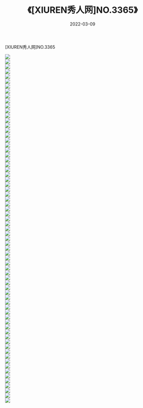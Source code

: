﻿---
layout: post
title:  《[XIUREN秀人网]NO.3365》
date:   2022-03-09
img: http://img.660000.xyz/Sharelink/秀人网/秀人网第04部分/[XIUREN秀人网]NO.3365/000.jpg
categories: [美女, 清纯, 唯美]
---

[XIUREN秀人网]NO.3365

 ![](http://img.660000.xyz/Sharelink/秀人网/秀人网第04部分/[XIUREN秀人网]NO.3365/001.jpg) <br>![](http://img.660000.xyz/Sharelink/秀人网/秀人网第04部分/[XIUREN秀人网]NO.3365/002.jpg) <br>![](http://img.660000.xyz/Sharelink/秀人网/秀人网第04部分/[XIUREN秀人网]NO.3365/003.jpg) <br>![](http://img.660000.xyz/Sharelink/秀人网/秀人网第04部分/[XIUREN秀人网]NO.3365/004.jpg) <br>![](http://img.660000.xyz/Sharelink/秀人网/秀人网第04部分/[XIUREN秀人网]NO.3365/005.jpg) <br>![](http://img.660000.xyz/Sharelink/秀人网/秀人网第04部分/[XIUREN秀人网]NO.3365/006.jpg) <br>![](http://img.660000.xyz/Sharelink/秀人网/秀人网第04部分/[XIUREN秀人网]NO.3365/007.jpg) <br>![](http://img.660000.xyz/Sharelink/秀人网/秀人网第04部分/[XIUREN秀人网]NO.3365/008.jpg) <br>![](http://img.660000.xyz/Sharelink/秀人网/秀人网第04部分/[XIUREN秀人网]NO.3365/009.jpg) <br>![](http://img.660000.xyz/Sharelink/秀人网/秀人网第04部分/[XIUREN秀人网]NO.3365/010.jpg) <br>![](http://img.660000.xyz/Sharelink/秀人网/秀人网第04部分/[XIUREN秀人网]NO.3365/011.jpg) <br>![](http://img.660000.xyz/Sharelink/秀人网/秀人网第04部分/[XIUREN秀人网]NO.3365/012.jpg) <br>![](http://img.660000.xyz/Sharelink/秀人网/秀人网第04部分/[XIUREN秀人网]NO.3365/013.jpg) <br>![](http://img.660000.xyz/Sharelink/秀人网/秀人网第04部分/[XIUREN秀人网]NO.3365/014.jpg) <br>![](http://img.660000.xyz/Sharelink/秀人网/秀人网第04部分/[XIUREN秀人网]NO.3365/015.jpg) <br>![](http://img.660000.xyz/Sharelink/秀人网/秀人网第04部分/[XIUREN秀人网]NO.3365/016.jpg) <br>![](http://img.660000.xyz/Sharelink/秀人网/秀人网第04部分/[XIUREN秀人网]NO.3365/017.jpg) <br>![](http://img.660000.xyz/Sharelink/秀人网/秀人网第04部分/[XIUREN秀人网]NO.3365/018.jpg) <br>![](http://img.660000.xyz/Sharelink/秀人网/秀人网第04部分/[XIUREN秀人网]NO.3365/019.jpg) <br>![](http://img.660000.xyz/Sharelink/秀人网/秀人网第04部分/[XIUREN秀人网]NO.3365/020.jpg) <br>![](http://img.660000.xyz/Sharelink/秀人网/秀人网第04部分/[XIUREN秀人网]NO.3365/021.jpg) <br>![](http://img.660000.xyz/Sharelink/秀人网/秀人网第04部分/[XIUREN秀人网]NO.3365/022.jpg) <br>![](http://img.660000.xyz/Sharelink/秀人网/秀人网第04部分/[XIUREN秀人网]NO.3365/023.jpg) <br>![](http://img.660000.xyz/Sharelink/秀人网/秀人网第04部分/[XIUREN秀人网]NO.3365/024.jpg) <br>![](http://img.660000.xyz/Sharelink/秀人网/秀人网第04部分/[XIUREN秀人网]NO.3365/025.jpg) <br>![](http://img.660000.xyz/Sharelink/秀人网/秀人网第04部分/[XIUREN秀人网]NO.3365/026.jpg) <br>![](http://img.660000.xyz/Sharelink/秀人网/秀人网第04部分/[XIUREN秀人网]NO.3365/027.jpg) <br>![](http://img.660000.xyz/Sharelink/秀人网/秀人网第04部分/[XIUREN秀人网]NO.3365/028.jpg) <br>![](http://img.660000.xyz/Sharelink/秀人网/秀人网第04部分/[XIUREN秀人网]NO.3365/029.jpg) <br>![](http://img.660000.xyz/Sharelink/秀人网/秀人网第04部分/[XIUREN秀人网]NO.3365/030.jpg) <br>![](http://img.660000.xyz/Sharelink/秀人网/秀人网第04部分/[XIUREN秀人网]NO.3365/031.jpg) <br>![](http://img.660000.xyz/Sharelink/秀人网/秀人网第04部分/[XIUREN秀人网]NO.3365/032.jpg) <br>![](http://img.660000.xyz/Sharelink/秀人网/秀人网第04部分/[XIUREN秀人网]NO.3365/033.jpg) <br>![](http://img.660000.xyz/Sharelink/秀人网/秀人网第04部分/[XIUREN秀人网]NO.3365/034.jpg) <br>![](http://img.660000.xyz/Sharelink/秀人网/秀人网第04部分/[XIUREN秀人网]NO.3365/035.jpg) <br>![](http://img.660000.xyz/Sharelink/秀人网/秀人网第04部分/[XIUREN秀人网]NO.3365/036.jpg) <br>![](http://img.660000.xyz/Sharelink/秀人网/秀人网第04部分/[XIUREN秀人网]NO.3365/037.jpg) <br>![](http://img.660000.xyz/Sharelink/秀人网/秀人网第04部分/[XIUREN秀人网]NO.3365/038.jpg) <br>![](http://img.660000.xyz/Sharelink/秀人网/秀人网第04部分/[XIUREN秀人网]NO.3365/039.jpg) <br>![](http://img.660000.xyz/Sharelink/秀人网/秀人网第04部分/[XIUREN秀人网]NO.3365/040.jpg) <br>![](http://img.660000.xyz/Sharelink/秀人网/秀人网第04部分/[XIUREN秀人网]NO.3365/041.jpg) <br>![](http://img.660000.xyz/Sharelink/秀人网/秀人网第04部分/[XIUREN秀人网]NO.3365/042.jpg) <br>![](http://img.660000.xyz/Sharelink/秀人网/秀人网第04部分/[XIUREN秀人网]NO.3365/043.jpg) <br>![](http://img.660000.xyz/Sharelink/秀人网/秀人网第04部分/[XIUREN秀人网]NO.3365/044.jpg) <br>![](http://img.660000.xyz/Sharelink/秀人网/秀人网第04部分/[XIUREN秀人网]NO.3365/045.jpg) <br>![](http://img.660000.xyz/Sharelink/秀人网/秀人网第04部分/[XIUREN秀人网]NO.3365/046.jpg) <br>![](http://img.660000.xyz/Sharelink/秀人网/秀人网第04部分/[XIUREN秀人网]NO.3365/047.jpg) <br>![](http://img.660000.xyz/Sharelink/秀人网/秀人网第04部分/[XIUREN秀人网]NO.3365/048.jpg) <br>![](http://img.660000.xyz/Sharelink/秀人网/秀人网第04部分/[XIUREN秀人网]NO.3365/049.jpg) <br>![](http://img.660000.xyz/Sharelink/秀人网/秀人网第04部分/[XIUREN秀人网]NO.3365/050.jpg) <br>![](http://img.660000.xyz/Sharelink/秀人网/秀人网第04部分/[XIUREN秀人网]NO.3365/051.jpg) <br>![](http://img.660000.xyz/Sharelink/秀人网/秀人网第04部分/[XIUREN秀人网]NO.3365/052.jpg) <br>![](http://img.660000.xyz/Sharelink/秀人网/秀人网第04部分/[XIUREN秀人网]NO.3365/053.jpg) <br>![](http://img.660000.xyz/Sharelink/秀人网/秀人网第04部分/[XIUREN秀人网]NO.3365/054.jpg) <br>![](http://img.660000.xyz/Sharelink/秀人网/秀人网第04部分/[XIUREN秀人网]NO.3365/055.jpg) <br>![](http://img.660000.xyz/Sharelink/秀人网/秀人网第04部分/[XIUREN秀人网]NO.3365/056.jpg) <br>![](http://img.660000.xyz/Sharelink/秀人网/秀人网第04部分/[XIUREN秀人网]NO.3365/057.jpg) <br>![](http://img.660000.xyz/Sharelink/秀人网/秀人网第04部分/[XIUREN秀人网]NO.3365/058.jpg) <br>![](http://img.660000.xyz/Sharelink/秀人网/秀人网第04部分/[XIUREN秀人网]NO.3365/059.jpg) <br>![](http://img.660000.xyz/Sharelink/秀人网/秀人网第04部分/[XIUREN秀人网]NO.3365/060.jpg) <br>![](http://img.660000.xyz/Sharelink/秀人网/秀人网第04部分/[XIUREN秀人网]NO.3365/061.jpg) <br>![](http://img.660000.xyz/Sharelink/秀人网/秀人网第04部分/[XIUREN秀人网]NO.3365/062.jpg) <br>![](http://img.660000.xyz/Sharelink/秀人网/秀人网第04部分/[XIUREN秀人网]NO.3365/063.jpg) <br>![](http://img.660000.xyz/Sharelink/秀人网/秀人网第04部分/[XIUREN秀人网]NO.3365/064.jpg) <br>![](http://img.660000.xyz/Sharelink/秀人网/秀人网第04部分/[XIUREN秀人网]NO.3365/065.jpg) <br>![](http://img.660000.xyz/Sharelink/秀人网/秀人网第04部分/[XIUREN秀人网]NO.3365/066.jpg) <br>![](http://img.660000.xyz/Sharelink/秀人网/秀人网第04部分/[XIUREN秀人网]NO.3365/067.jpg) <br>![](http://img.660000.xyz/Sharelink/秀人网/秀人网第04部分/[XIUREN秀人网]NO.3365/068.jpg) <br>![](http://img.660000.xyz/Sharelink/秀人网/秀人网第04部分/[XIUREN秀人网]NO.3365/069.jpg) <br>![](http://img.660000.xyz/Sharelink/秀人网/秀人网第04部分/[XIUREN秀人网]NO.3365/070.jpg) <br>![](http://img.660000.xyz/Sharelink/秀人网/秀人网第04部分/[XIUREN秀人网]NO.3365/071.jpg) <br>